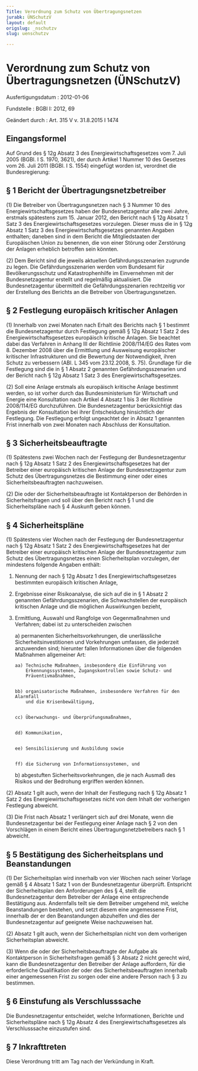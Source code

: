 ```yaml
---
Title: Verordnung zum Schutz von Übertragungsnetzen
jurabk: ÜNSchutzV
layout: default
origslug: _nschutzv
slug: uenschutzv

---
```


# Verordnung zum Schutz von Übertragungsnetzen (ÜNSchutzV)

Ausfertigungsdatum
:   2012-01-06

Fundstelle
:   BGBl I: 2012, 69

Geändert durch
:   Art. 315 V v. 31.8.2015 I 1474

[^F776051_01_BJNR006900012]:     Diese Verordnung dient der Umsetzung der Richtlinie 2008/114/EG des
    Rates vom 8. Dezember 2008 über die Ermittlung und Ausweisung
    europäischer kritischer Infrastrukturen und die Bewertung der
    Notwendigkeit, ihren Schutz zu verbessern (ABl. L 345 vom 23.12.2008,
    S. 75).


## Eingangsformel

Auf Grund des § 12g Absatz 3 des Energiewirtschaftsgesetzes vom 7.
Juli 2005 (BGBl. I S. 1970, 3621), der durch Artikel 1 Nummer 10 des
Gesetzes vom 26. Juli 2011 (BGBl. I S. 1554) eingefügt worden ist,
verordnet die Bundesregierung:


## § 1 Bericht der Übertragungsnetzbetreiber

(1) Die Betreiber von Übertragungsnetzen nach § 3 Nummer 10 des
Energiewirtschaftsgesetzes haben der Bundesnetzagentur alle zwei
Jahre, erstmals spätestens zum 15. Januar 2012, den Bericht nach § 12g
Absatz 1 Satz 3 des Energiewirtschaftsgesetzes vorzulegen. Dieser muss
die in § 12g Absatz 1 Satz 3 des Energiewirtschaftsgesetzes genannten
Angaben enthalten; daneben sind in dem Bericht die Mitgliedstaaten der
Europäischen Union zu benennen, die von einer Störung oder Zerstörung
der Anlagen erheblich betroffen sein könnten.

(2) Dem Bericht sind die jeweils aktuellen Gefährdungsszenarien
zugrunde zu legen. Die Gefährdungsszenarien werden vom Bundesamt für
Bevölkerungsschutz und Katastrophenhilfe im Einvernehmen mit der
Bundesnetzagentur erstellt und regelmäßig aktualisiert. Die
Bundesnetzagentur übermittelt die Gefährdungsszenarien rechtzeitig vor
der Erstellung des Berichts an die Betreiber von Übertragungsnetzen.


## § 2 Festlegung europäisch kritischer Anlagen

(1) Innerhalb von zwei Monaten nach Erhalt des Berichts nach § 1
bestimmt die Bundesnetzagentur durch Festlegung gemäß § 12g Absatz 1
Satz 2 des Energiewirtschaftsgesetzes europäisch kritische Anlagen.
Sie beachtet dabei das Verfahren in Anhang III der Richtlinie
2008/114/EG des Rates vom 8. Dezember 2008 über die Ermittlung und
Ausweisung europäischer kritischer Infrastrukturen und die Bewertung
der Notwendigkeit, ihren Schutz zu verbessern (ABl. L 345 vom
23\.12.2008, S. 75). Grundlage für die Festlegung sind die in § 1
Absatz 2 genannten Gefährdungsszenarien und der Bericht nach § 12g
Absatz 1 Satz 3 des Energiewirtschaftsgesetzes.

(2) Soll eine Anlage erstmals als europäisch kritische Anlage bestimmt
werden, so ist vorher durch das Bundesministerium für Wirtschaft und
Energie eine Konsultation nach Artikel 4 Absatz 1 bis 3 der Richtlinie
2008/114/EG durchzuführen. Die Bundesnetzagentur berücksichtigt das
Ergebnis der Konsultation bei ihrer Entscheidung hinsichtlich der
Festlegung. Die Festlegung erfolgt ungeachtet der in Absatz 1
genannten Frist innerhalb von zwei Monaten nach Abschluss der
Konsultation.


## § 3 Sicherheitsbeauftragte

(1) Spätestens zwei Wochen nach der Festlegung der Bundesnetzagentur
nach § 12g Absatz 1 Satz 2 des Energiewirtschaftsgesetzes hat der
Betreiber einer europäisch kritischen Anlage der Bundesnetzagentur zum
Schutz des Übertragungsnetzes die Bestimmung einer oder eines
Sicherheitsbeauftragten nachzuweisen.

(2) Die oder der Sicherheitsbeauftragte ist Kontaktperson der Behörden
in Sicherheitsfragen und soll über den Bericht nach § 1 und die
Sicherheitspläne nach § 4 Auskunft geben können.


## § 4 Sicherheitspläne

(1) Spätestens vier Wochen nach der Festlegung der Bundesnetzagentur
nach § 12g Absatz 1 Satz 2 des Energiewirtschaftsgesetzes hat der
Betreiber einer europäisch kritischen Anlage der Bundesnetzagentur zum
Schutz des Übertragungsnetzes einen Sicherheitsplan vorzulegen, der
mindestens folgende Angaben enthält:

1.  Nennung der nach § 12g Absatz 1 des Energiewirtschaftsgesetzes
    bestimmten europäisch kritischen Anlage,


2.  Ergebnisse einer Risikoanalyse, die sich auf die in § 1 Absatz 2
    genannten Gefährdungsszenarien, die Schwachstellen der europäisch
    kritischen Anlage und die möglichen Auswirkungen bezieht,


3.  Ermittlung, Auswahl und Rangfolge von Gegenmaßnahmen und Verfahren;
    dabei ist zu unterscheiden zwischen

    a)  permanenten Sicherheitsvorkehrungen, die unerlässliche
        Sicherheitsinvestitionen und Vorkehrungen umfassen, die jederzeit
        anzuwenden sind; hierunter fallen Informationen über die folgenden
        Maßnahmen allgemeiner Art:

        aa) Technische Maßnahmen, insbesondere die Einführung von
            Erkennungssystemen, Zugangskontrollen sowie Schutz- und
            Präventivmaßnahmen,


        bb) organisatorische Maßnahmen, insbesondere Verfahren für den Alarmfall
            und die Krisenbewältigung,


        cc) Überwachungs- und Überprüfungsmaßnahmen,


        dd) Kommunikation,


        ee) Sensibilisierung und Ausbildung sowie


        ff) die Sicherung von Informationssystemen, und





    b)  abgestuften Sicherheitsvorkehrungen, die je nach Ausmaß des Risikos
        und der Bedrohung ergriffen werden können.







(2) Absatz 1 gilt auch, wenn der Inhalt der Festlegung nach § 12g
Absatz 1 Satz 2 des Energiewirtschaftsgesetzes nicht von dem Inhalt
der vorherigen Festlegung abweicht.

(3) Die Frist nach Absatz 1 verlängert sich auf drei Monate, wenn die
Bundesnetzagentur bei der Festlegung einer Anlage nach § 2 von den
Vorschlägen in einem Bericht eines Übertragungsnetzbetreibers nach § 1
abweicht.


## § 5 Bestätigung des Sicherheitsplans und Beanstandungen

(1) Der Sicherheitsplan wird innerhalb von vier Wochen nach seiner
Vorlage gemäß § 4 Absatz 1 Satz 1 von der Bundesnetzagentur überprüft.
Entspricht der Sicherheitsplan den Anforderungen des § 4, stellt die
Bundesnetzagentur dem Betreiber der Anlage eine entsprechende
Bestätigung aus. Andernfalls teilt sie dem Betreiber umgehend mit,
welche Beanstandungen bestehen, und setzt diesem eine angemessene
Frist, innerhalb der er den Beanstandungen abzuhelfen und dies der
Bundesnetzagentur auf geeignete Weise nachzuweisen hat.

(2) Absatz 1 gilt auch, wenn der Sicherheitsplan nicht von dem
vorherigen Sicherheitsplan abweicht.

(3) Wenn die oder der Sicherheitsbeauftragte der Aufgabe als
Kontaktperson in Sicherheitsfragen gemäß § 3 Absatz 2 nicht gerecht
wird, kann die Bundesnetzagentur den Betreiber der Anlage auffordern,
für die erforderliche Qualifikation der oder des
Sicherheitsbeauftragten innerhalb einer angemessenen Frist zu sorgen
oder eine andere Person nach § 3 zu bestimmen.


## § 6 Einstufung als Verschlusssache

Die Bundesnetzagentur entscheidet, welche Informationen, Berichte und
Sicherheitspläne nach § 12g Absatz 4 des Energiewirtschaftsgesetzes
als Verschlusssache einzustufen sind.


## § 7 Inkrafttreten

Diese Verordnung tritt am Tag nach der Verkündung in Kraft.

